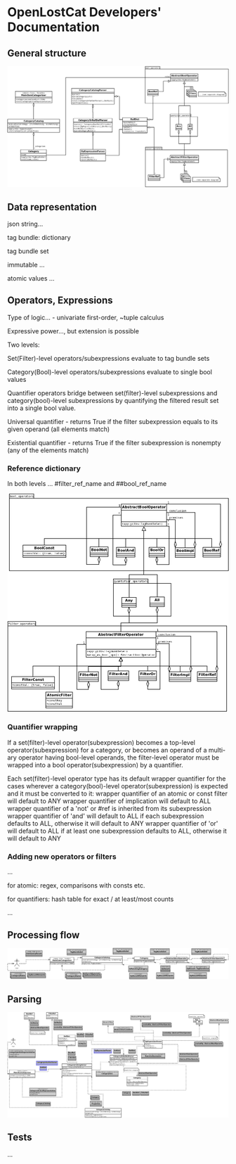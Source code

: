 # OpenLostCat Developers' Documentation

## General structure

![class diagram](classdiagram.png)

## Data representation

json string...

tag bundle: dictionary

tag bundle set

immutable ...

atomic values ...

## Operators, Expressions

Type of logic... - univariate first-order, ~tuple calculus

Expressive power..., but extension is possible


Two levels:

Set(Filter)-level operators/subexpressions evaluate to tag bundle sets

Category(Bool)-level operators/subexpressions evaluate to single bool values

Quantifier operators bridge between set(filter)-level subexpressions and category(bool)-level subexpressions
by quantifying the filtered result set into a single bool value.

Universal quantifier - returns True if the filter subexpression equals to its given operand (all elements match)

Existential quantifier - returns True if the filter subexpression is nonempty (any of the elements match)

### Reference dictionary

In both levels ... #filter_ref_name and ##bool_ref_name

![class diagram of operators](classdiagram_operators.png)

### Quantifier wrapping 

If a set(filter)-level operator(subexpression) becomes a top-level operator(subexpression) for a category, 
or becomes an operand of a multi-ary operator having bool-level operands,
the filter-level operator must be wrapped into a bool operator(subexpression) by a quantifier.

Each set(filter)-level operator type has its default wrapper quantifier for the cases wherever a category(bool)-level operator(subexpression) is expected and it must be converted to it:
    wrapper quantifier of an atomic or const filter will default to ANY
    wrapper quantifier of implication will default to ALL
    wrapper quantifier of a 'not' or #ref is inherited from its subexpression
    wrapper quantifier of 'and' will default to ALL if each subexpression defaults to ALL, otherwise it will default to ANY
    wrapper quantifier of 'or' will default to ALL if at least one subexpression defaults to ALL, otherwise it will default to ANY


### Adding new operators or filters

...

for atomic: regex, comparisons with consts etc.

for quantifiers: hash table for exact / at least/most counts

...

## Processing flow

![information flow diagram](infflowdiagram.png)

## Parsing

![information flow diagram for parsing](infflowdiagram_parse.png)


## Tests

...


